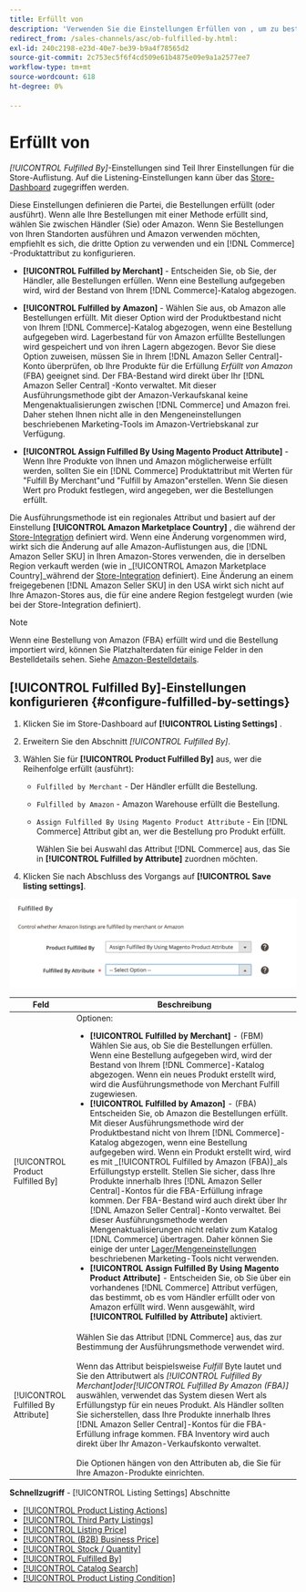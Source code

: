 ```yaml
---
title: Erfüllt von
description: 'Verwenden Sie die Einstellungen Erfüllen von , um zu bestimmen, wie die Bestellungen aus Amazon-Auflistungen erfüllt (versandt) werden.'
redirect_from: /sales-channels/asc/ob-fulfilled-by.html: 
exl-id: 240c2198-e23d-40e7-be39-b9a4f78565d2
source-git-commit: 2c753ec5f6f4cd509e61b4875e09e9a1a2577ee7
workflow-type: tm+mt
source-wordcount: 618
ht-degree: 0%

---
```


# Erfüllt von

_[!UICONTROL Fulfilled By]_-Einstellungen sind Teil Ihrer Einstellungen für die Store-Auflistung. Auf die Listening-Einstellungen kann über das [Store-Dashboard](./amazon-store-dashboard.md) zugegriffen werden.

Diese Einstellungen definieren die Partei, die Bestellungen erfüllt (oder ausführt). Wenn alle Ihre Bestellungen mit einer Methode erfüllt sind, wählen Sie zwischen Händler (Sie) oder Amazon. Wenn Sie Bestellungen von Ihren Standorten ausführen und Amazon verwenden möchten, empfiehlt es sich, die dritte Option zu verwenden und ein [!DNL Commerce] -Produktattribut zu konfigurieren.

- **[!UICONTROL Fulfilled by Merchant]** - Entscheiden Sie, ob Sie, der Händler, alle Bestellungen erfüllen. Wenn eine Bestellung aufgegeben wird, wird der Bestand von Ihrem [!DNL Commerce]-Katalog abgezogen.

- **[!UICONTROL Fulfilled by Amazon]** - Wählen Sie aus, ob Amazon alle Bestellungen erfüllt. Mit dieser Option wird der Produktbestand nicht von Ihrem [!DNL Commerce]-Katalog abgezogen, wenn eine Bestellung aufgegeben wird. Lagerbestand für von Amazon erfüllte Bestellungen wird gespeichert und von ihren Lagern abgezogen. Bevor Sie diese Option zuweisen, müssen Sie in Ihrem [!DNL Amazon Seller Central]-Konto überprüfen, ob Ihre Produkte für die Erfüllung _Erfüllt von Amazon_ (FBA) geeignet sind. Der FBA-Bestand wird direkt über Ihr [!DNL Amazon Seller Central] -Konto verwaltet. Mit dieser Ausführungsmethode gibt der Amazon-Verkaufskanal keine Mengenaktualisierungen zwischen [!DNL Commerce] und Amazon frei. Daher stehen Ihnen nicht alle in den Mengeneinstellungen beschriebenen Marketing-Tools im Amazon-Vertriebskanal zur Verfügung.

- **[!UICONTROL Assign Fulfilled By Using Magento Product Attribute]** - Wenn Ihre Produkte von Ihnen und Amazon möglicherweise erfüllt werden, sollten Sie ein  [!DNL Commerce] Produktattribut mit Werten für &quot;Fulfill By Merchant&quot;und &quot;Fulfill by Amazon&quot;erstellen. Wenn Sie diesen Wert pro Produkt festlegen, wird angegeben, wer die Bestellungen erfüllt.

Die Ausführungsmethode ist ein regionales Attribut und basiert auf der Einstellung **[!UICONTROL Amazon Marketplace Country]** , die während der [Store-Integration](./store-integration.md) definiert wird. Wenn eine Änderung vorgenommen wird, wirkt sich die Änderung auf alle Amazon-Auflistungen aus, die [!DNL Amazon Seller SKU] in Ihren Amazon-Stores verwenden, die in derselben Region verkauft werden (wie in _[!UICONTROL Amazon Marketplace Country]_während der [Store-Integration](./store-integration.md) definiert). Eine Änderung an einem freigegebenen [!DNL Amazon Seller SKU] in den USA wirkt sich nicht auf Ihre Amazon-Stores aus, die für eine andere Region festgelegt wurden (wie bei der Store-Integration definiert).

>[!NOTE]
>
>Wenn eine Bestellung von Amazon (FBA) erfüllt wird und die Bestellung importiert wird, können Sie Platzhalterdaten für einige Felder in den Bestelldetails sehen. Siehe [Amazon-Bestelldetails](./amazon-order-details.md).

## [!UICONTROL Fulfilled By]-Einstellungen konfigurieren {#configure-fulfilled-by-settings}

1. Klicken Sie im Store-Dashboard auf **[!UICONTROL Listing Settings]** .

1. Erweitern Sie den Abschnitt _[!UICONTROL Fulfilled By]_.

1. Wählen Sie für **[!UICONTROL Product Fulfilled By]** aus, wer die Reihenfolge erfüllt (ausführt):

   - `Fulfilled by Merchant` - Der Händler erfüllt die Bestellung.

   - `Fulfilled by Amazon` - Amazon Warehouse erfüllt die Bestellung.

   - `Assign Fulfilled By Using Magento Product Attribute` - Ein  [!DNL Commerce] Attribut gibt an, wer die Bestellung pro Produkt erfüllt.

      Wählen Sie bei Auswahl das Attribut [!DNL Commerce] aus, das Sie in **[!UICONTROL Fulfilled by Attribute]** zuordnen möchten.

1. Klicken Sie nach Abschluss des Vorgangs auf **[!UICONTROL Save listing settings]**.

![Erfüllen durch Einstellungen](assets/amazon-fulfilled-by.png)

| Feld | Beschreibung |
|--- |--- |
| [!UICONTROL Product Fulfilled By] | Optionen:<ul><li>**[!UICONTROL Fulfilled by Merchant]** - (FBM) Wählen Sie aus, ob Sie die Bestellungen erfüllen. Wenn eine Bestellung aufgegeben wird, wird der Bestand von Ihrem [!DNL Commerce]-Katalog abgezogen. Wenn ein neues Produkt erstellt wird, wird die Ausführungsmethode von Merchant Fulfill zugewiesen.</li><li>**[!UICONTROL Fulfilled by Amazon]** - (FBA) Entscheiden Sie, ob Amazon die Bestellungen erfüllt. Mit dieser Ausführungsmethode wird der Produktbestand nicht von Ihrem [!DNL Commerce]-Katalog abgezogen, wenn eine Bestellung aufgegeben wird. Wenn ein Produkt erstellt wird, wird es mit _[!UICONTROL Fulfilled by Amazon (FBA)]_als Erfüllungstyp erstellt. Stellen Sie sicher, dass Ihre Produkte innerhalb Ihres [!DNL Amazon Seller Central]-Kontos für die FBA-Erfüllung infrage kommen. Der FBA-Bestand wird auch direkt über Ihr [!DNL Amazon Seller Central]-Konto verwaltet. Bei dieser Ausführungsmethode werden Mengenaktualisierungen nicht relativ zum Katalog [!DNL Commerce] übertragen. Daher können Sie einige der unter [Lager/Mengeneinstellungen](./stock-quantity.md) beschriebenen Marketing-Tools nicht verwenden.</li><li>**[!UICONTROL Assign Fulfilled By Using Magento Product Attribute]** - Entscheiden Sie, ob Sie über ein vorhandenes  [!DNL Commerce] Attribut verfügen, das bestimmt, ob es vom Händler erfüllt oder von Amazon erfüllt wird. Wenn ausgewählt, wird **[!UICONTROL Fulfilled by Attribute]** aktiviert.</li></ul> |
| [!UICONTROL Fulfilled By Attribute] | Wählen Sie das Attribut [!DNL Commerce] aus, das zur Bestimmung der Ausführungsmethode verwendet wird.<br><br>Wenn das Attribut beispielsweise  _Fulfill_ Byte lautet und Sie den Attributwert als  _[!UICONTROL Fulfilled By Merchant]_oder_[!UICONTROL Fulfilled By Amazon (FBA)]_ auswählen, verwendet das System diesen Wert als Erfüllungstyp für ein neues Produkt. Als Händler sollten Sie sicherstellen, dass Ihre Produkte innerhalb Ihres [!DNL Amazon Seller Central]-Kontos für die FBA-Erfüllung infrage kommen. FBA Inventory wird auch direkt über Ihr Amazon-Verkaufskonto verwaltet.<br><br>Die Optionen hängen von den Attributen ab, die Sie für Ihre Amazon-Produkte einrichten. |

**Schnellzugriff**  -  [!UICONTROL Listing Settings] Abschnitte

- [[!UICONTROL Product Listing Actions]](./product-listing-actions.md)
- [[!UICONTROL Third Party Listings]](./third-party-listing-settings.md)
- [[!UICONTROL Listing Price]](./listing-price.md)
- [[!UICONTROL (B2B) Business Price]](./business-pricing.md)
- [[!UICONTROL Stock / Quantity]](./stock-quantity.md)
- [[!UICONTROL Fulfilled By]](./fulfilled-by.md)
- [[!UICONTROL Catalog Search]](./catalog-search.md)
- [[!UICONTROL Product Listing Condition]](./product-listing-condition.md)
